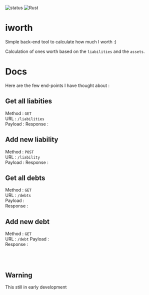 ![status](https://travis-ci.org/elielnfinic/iworth.svg?branch=master&status=unknown)   ![Rust](https://github.com/elielnfinic/iworth/workflows/Rust/badge.svg)

# iworth
Simple back-end tool to calculate how much I worth :)

Calculation of ones worth based on the `liabilities` and the `assets`.

# Docs 

Here are the few end-points I have thought about :  

## Get all liabities

Method : `GET`  
URL : `/liabilities`  
Payload : 
Response : 

## Add new liability

Method : `POST`  
URL : `/liability`  
Payload : 
Response : 

## Get all debts
  
Method : `GET`   
URL : `/debts`  
Payload :    
Response :     

## Add new debt   

Method : `GET`   
URL : `/debt`
Payload :   
Response :   


<br/><br/>
## Warning
This still in early development
